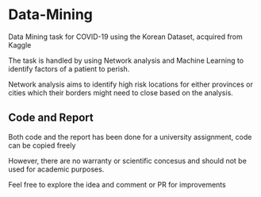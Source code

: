 # Data-Mining
Data Mining task for COVID-19 using the Korean Dataset, acquired from Kaggle

The task is handled by using Network analysis and Machine Learning to identify factors of a patient to perish.

Network analysis aims to identify high risk locations for either provinces or cities which their borders might need to close based on the analysis.


## Code and Report

Both code and the report has been done for a university assignment, code can be copied freely 

However, there are no warranty or scientific concesus and should not be used for academic purposes.

Feel free to explore the idea and comment or PR for improvements
